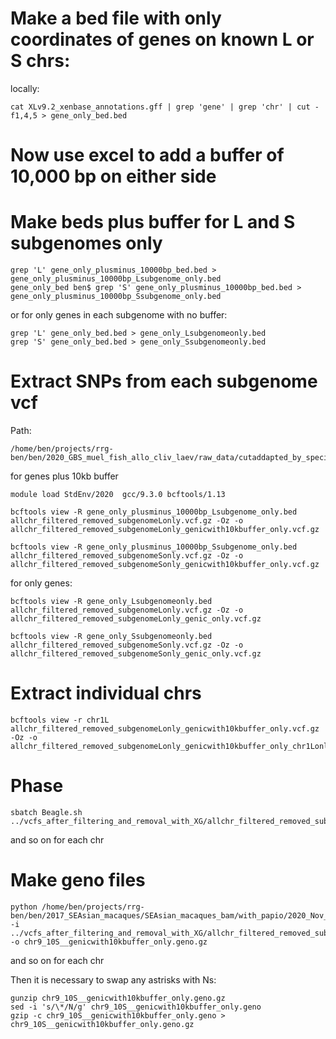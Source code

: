 # Make a bed file with only coordinates of genes on known L or S chrs:
locally:
```
cat XLv9.2_xenbase_annotations.gff | grep 'gene' | grep 'chr' | cut -f1,4,5 > gene_only_bed.bed
```
# Now use excel to add a buffer of 10,000 bp on either side

# Make beds plus buffer for L and S subgenomes only
```
grep 'L' gene_only_plusminus_10000bp_bed.bed > gene_only_plusminus_10000bp_Lsubgenome_only.bed
gene_only_bed ben$ grep 'S' gene_only_plusminus_10000bp_bed.bed > gene_only_plusminus_10000bp_Ssubgenome_only.bed
```
or for only genes in each subgenome with no buffer:
```
grep 'L' gene_only_bed.bed > gene_only_Lsubgenomeonly.bed
grep 'S' gene_only_bed.bed > gene_only_Ssubgenomeonly.bed
```

# Extract SNPs from each subgenome vcf
Path:
```
/home/ben/projects/rrg-ben/ben/2020_GBS_muel_fish_allo_cliv_laev/raw_data/cutaddapted_by_species_across_three_plates/laevis/vcfs_after_filtering_and_removal_with_XG
```
for genes plus 10kb buffer
```
module load StdEnv/2020  gcc/9.3.0 bcftools/1.13

bcftools view -R gene_only_plusminus_10000bp_Lsubgenome_only.bed allchr_filtered_removed_subgenomeLonly.vcf.gz -Oz -o allchr_filtered_removed_subgenomeLonly_genicwith10kbuffer_only.vcf.gz

bcftools view -R gene_only_plusminus_10000bp_Ssubgenome_only.bed allchr_filtered_removed_subgenomeSonly.vcf.gz -Oz -o allchr_filtered_removed_subgenomeSonly_genicwith10kbuffer_only.vcf.gz
```

for only genes:
```
bcftools view -R gene_only_Lsubgenomeonly.bed allchr_filtered_removed_subgenomeLonly.vcf.gz -Oz -o allchr_filtered_removed_subgenomeLonly_genic_only.vcf.gz

bcftools view -R gene_only_Ssubgenomeonly.bed allchr_filtered_removed_subgenomeSonly.vcf.gz -Oz -o allchr_filtered_removed_subgenomeSonly_genic_only.vcf.gz
```

# Extract individual chrs
```
bcftools view -r chr1L allchr_filtered_removed_subgenomeLonly_genicwith10kbuffer_only.vcf.gz -Oz -o allchr_filtered_removed_subgenomeLonly_genicwith10kbuffer_only_chr1Lonly.vcf.gz
```
# Phase
```
sbatch Beagle.sh  ../vcfs_after_filtering_and_removal_with_XG/allchr_filtered_removed_subgenomeLonly_genicwith10kbuffer_only_chr1Lonly.vcf.gz
```
and so on for each chr

# Make geno files
```
python /home/ben/projects/rrg-ben/ben/2017_SEAsian_macaques/SEAsian_macaques_bam/with_papio/2020_Nov_filtered_by_depth_3sigmas/final_data_including_sites_with_lots_of_missing_data/genomics_general/VCF_processing/parseVCF.py -i ../vcfs_after_filtering_and_removal_with_XG/allchr_filtered_removed_subgenomeSonly_genicwith10kbuffer_only_chr9_10Sonly.vcf.gz -o chr9_10S__genicwith10kbuffer_only.geno.gz
```
and so on for each chr

Then it is necessary to swap any astrisks with Ns:

```
gunzip chr9_10S__genicwith10kbuffer_only.geno.gz
sed -i 's/\*/N/g' chr9_10S__genicwith10kbuffer_only.geno
gzip -c chr9_10S__genicwith10kbuffer_only.geno > chr9_10S__genicwith10kbuffer_only.geno.gz
```
